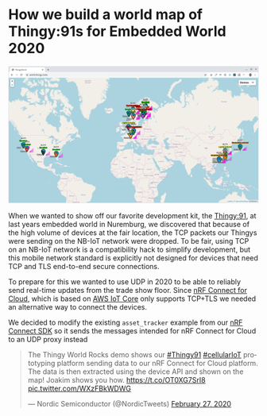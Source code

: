 # How we build a world map of Thingy:91s for Embedded World 2020

![Screenshot of world.thingy.rocks](https://raw.githubusercontent.com/coderbyheart/nrfcloud-udp-proxy/blogpost/map.png)

When we wanted to show off our favorite development kit, the [Thingy:91](https://www.nordicsemi.com/Software-and-tools/Prototyping-platforms/Nordic-Thingy-91), at last years embedded world in Nuremburg, we discovered that because of the high volume of devices at the fair location, the TCP packets our Thingys were sending on the NB-IoT network were dropped. To be fair, using TCP on an NB-IoT network is a compatibility hack to simplify development, but this mobile network standard is explicitly not designed for devices that need TCP and TLS end-to-end secure connections.

To prepare for this we wanted to use UDP in 2020 to be able to reliably send real-time updates from the trade show floor. Since [nRF Connect for Cloud](https://nrfcloud.com/), which is based on [AWS IoT Core](https://aws.amazon.com/iot-core/) only supports TCP+TLS we needed an alternative way to connect the devices.

We decided to modify the existing `asset_tracker` example from our [nRF Connect SDK](https://www.nordicsemi.com/Software-and-tools/Software/nRF-Connect-SDK) so it sends the messages intended for nRF Connect for Cloud to an UDP proxy instead

<blockquote class="twitter-tweet"><p lang="en" dir="ltr">The Thingy World Rocks demo shows our <a href="https://twitter.com/hashtag/Thingy91?src=hash&amp;ref_src=twsrc%5Etfw">#Thingy91</a> <a href="https://twitter.com/hashtag/cellularIoT?src=hash&amp;ref_src=twsrc%5Etfw">#cellularIoT</a> prototyping platform sending data to our nRF Connect for Cloud platform. The data is then extracted using the device API and shown on the map! Joakim shows you how. <a href="https://t.co/OT0XG7SrI8">https://t.co/OT0XG7SrI8</a> <a href="https://t.co/WXzFBkWDWG">pic.twitter.com/WXzFBkWDWG</a></p>&mdash; Nordic Semiconductor (@NordicTweets) <a href="https://twitter.com/NordicTweets/status/1233002090311671809?ref_src=twsrc%5Etfw">February 27, 2020</a></blockquote> 
<script async src="https://platform.twitter.com/widgets.js" charset="utf-8"></script>
<!--stackedit_data:
eyJoaXN0b3J5IjpbLTE5MzY3OTAyMDcsLTg1Mjk4MDc0OSwtMT
AwODA1ODYxNCwtMTAzNzQwNTE3NSwyMTA0NTI4OTk3LDE3NzE5
NTQzNywtMTA2Nzk5NjQzN119
-->